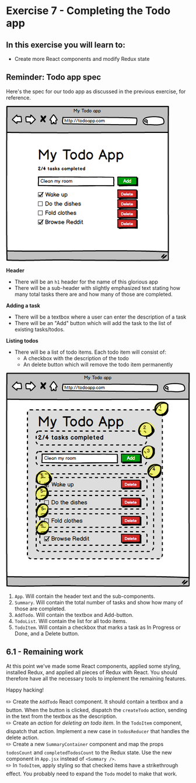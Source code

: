 # Exercise 7 - Completing the Todo app

## In this exercise you will learn to:

- Create more React components and modify Redux state

## Reminder: Todo app spec

Here's the spec for our todo app as discussed in the previous exercise, for reference.

![](../images/todo-app.png)

**Header**

* There will be an `h1` header for the name of this glorious app
* There will be a sub-header with slightly emphasized text stating how many total tasks there are and how many of those are completed.

**Adding a task**

* There will be a textbox where a user can enter the description of a task
* There will be an "Add" button which will add the task to the list of existing tasks/todos.

**Listing todos**

* There will be a list of todo items. Each todo item will consist of:
  * A checkbox with the description of the todo
  * An delete button which will remove the todo item permanently

![](../images/todo-app-components.png)

1. `App`. Will contain the header text and the sub-components.
1. `Summary`. Will contain the total number of tasks and show how many of those are completed.
1. `AddTodo`. Will contain the textbox and Add-button.
1. `TodoList`. Will contain the list for all todo items.
1. `TodoItem`. Will contain a checkbox that marks a task as In Progress or Done, and a Delete button.

## 6.1 - Remaining work

At this point we've made some React components, applied some styling, installed Redux, and applied all pieces of Redux with React. You should therefore have all the necessary tools to implement the remaining features.

Happy hacking!

:pencil2: Create the `AddTodo` React component. It should contain a textbox and a button. When the button is clicked, dispatch the `createTodo` action, sending in the text from the textbox as the description.  
:pencil2: Create an _action_ for _deleting an todo item_. In the `TodoItem` component, dispatch that action. Implement a new case in `todosReducer` that handles the delete action.  
:pencil2: Create a new `SummaryContainer` component and map the props `todosCount` and `completedTodosCount` to the Redux state. Use the new component in `App.jsx` instead of `<Summary />`.  
:pencil2: In `TodoItem`, apply styling so that checked items have a strikethrough effect. You probably need to expand the `Todo` model to make that work.  
